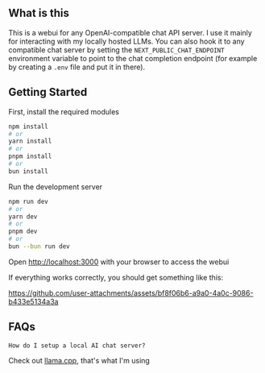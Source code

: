 ## What is this

This is a webui for any OpenAI-compatible chat API server. I use it mainly for interacting with my locally hosted LLMs. You can also hook it to any compatible chat server by setting the `NEXT_PUBLIC_CHAT_ENDPOINT` environment variable to point to the chat completion endpoint (for example by creating a `.env` file and put it in there).

## Getting Started

First, install the required modules

```bash
npm install
# or
yarn install
# or
pnpm install
# or
bun install
```

Run the development server

```bash
npm run dev
# or
yarn dev
# or
pnpm dev
# or
bun --bun run dev
```

Open [http://localhost:3000](http://localhost:3000) with your browser to access the webui

If everything works correctly, you should get something like this:

https://github.com/user-attachments/assets/bf8f06b6-a9a0-4a0c-9086-b433e5134a3a

## FAQs

`How do I setup a local AI chat server?`

Check out [llama.cpp](https://github.com/ggml-org/llama.cpp), that's what I'm using
